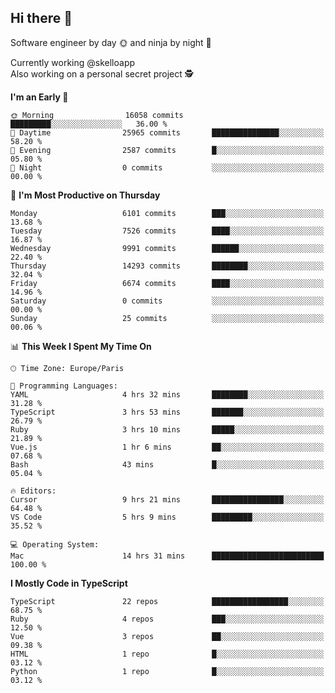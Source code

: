 ## Hi there 👋

Software engineer by day 🌞 and ninja by night 🌝

Currently working @skelloapp <br>
Also working on a personal secret project 🕵️

<!--START_SECTION:waka-->
**I'm an Early 🐤** 

```text
🌞 Morning                16058 commits       █████████░░░░░░░░░░░░░░░░   36.00 % 
🌆 Daytime                25965 commits       ███████████████░░░░░░░░░░   58.20 % 
🌃 Evening                2587 commits        █░░░░░░░░░░░░░░░░░░░░░░░░   05.80 % 
🌙 Night                  0 commits           ░░░░░░░░░░░░░░░░░░░░░░░░░   00.00 % 
```
📅 **I'm Most Productive on Thursday** 

```text
Monday                   6101 commits        ███░░░░░░░░░░░░░░░░░░░░░░   13.68 % 
Tuesday                  7526 commits        ████░░░░░░░░░░░░░░░░░░░░░   16.87 % 
Wednesday                9991 commits        ██████░░░░░░░░░░░░░░░░░░░   22.40 % 
Thursday                 14293 commits       ████████░░░░░░░░░░░░░░░░░   32.04 % 
Friday                   6674 commits        ████░░░░░░░░░░░░░░░░░░░░░   14.96 % 
Saturday                 0 commits           ░░░░░░░░░░░░░░░░░░░░░░░░░   00.00 % 
Sunday                   25 commits          ░░░░░░░░░░░░░░░░░░░░░░░░░   00.06 % 
```


📊 **This Week I Spent My Time On** 

```text
🕑︎ Time Zone: Europe/Paris

💬 Programming Languages: 
YAML                     4 hrs 32 mins       ████████░░░░░░░░░░░░░░░░░   31.28 % 
TypeScript               3 hrs 53 mins       ███████░░░░░░░░░░░░░░░░░░   26.79 % 
Ruby                     3 hrs 10 mins       █████░░░░░░░░░░░░░░░░░░░░   21.89 % 
Vue.js                   1 hr 6 mins         ██░░░░░░░░░░░░░░░░░░░░░░░   07.68 % 
Bash                     43 mins             █░░░░░░░░░░░░░░░░░░░░░░░░   05.04 % 

🔥 Editors: 
Cursor                   9 hrs 21 mins       ████████████████░░░░░░░░░   64.48 % 
VS Code                  5 hrs 9 mins        █████████░░░░░░░░░░░░░░░░   35.52 % 

💻 Operating System: 
Mac                      14 hrs 31 mins      █████████████████████████   100.00 % 
```

**I Mostly Code in TypeScript** 

```text
TypeScript               22 repos            █████████████████░░░░░░░░   68.75 % 
Ruby                     4 repos             ███░░░░░░░░░░░░░░░░░░░░░░   12.50 % 
Vue                      3 repos             ██░░░░░░░░░░░░░░░░░░░░░░░   09.38 % 
HTML                     1 repo              █░░░░░░░░░░░░░░░░░░░░░░░░   03.12 % 
Python                   1 repo              █░░░░░░░░░░░░░░░░░░░░░░░░   03.12 % 
```




<!--END_SECTION:waka-->

<!--
**antoinelncl/antoinelncl** is a ✨ _special_ ✨ repository because its `README.md` (this file) appears on your GitHub profile.

Here are some ideas to get you started:

- 🔭 I’m currently working on ...
- 🌱 I’m currently learning ...
- 👯 I’m looking to collaborate on ...
- 🤔 I’m looking for help with ...
- 💬 Ask me about ...
- 📫 How to reach me: ...
- 😄 Pronouns: ...
- ⚡ Fun fact: ...
-->
